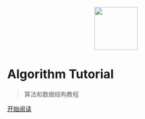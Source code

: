 <div align="center"><img width="100px" src="http://dunwu.test.upcdn.net/images/others/zp.png"/></div>

# Algorithm Tutorial

> 算法和数据结构教程

[开始阅读](README.md)
